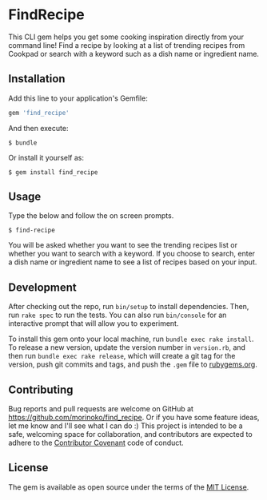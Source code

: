 # FindRecipe

This CLI gem helps you get some cooking inspiration directly from your command line! Find a recipe by looking at a list of trending recipes from Cookpad or search with a keyword such as a dish name or ingredient name.

## Installation

Add this line to your application's Gemfile:

```ruby
gem 'find_recipe'
```

And then execute:

    $ bundle

Or install it yourself as:

    $ gem install find_recipe

## Usage

Type the below and follow the on screen prompts.

    $ find-recipe

You will be asked whether you want to see the trending recipes list or whether you want to search with a keyword. If you choose to search, enter a dish name or ingredient name to see a list of recipes based on your input.

## Development

After checking out the repo, run `bin/setup` to install dependencies. Then, run `rake spec` to run the tests. You can also run `bin/console` for an interactive prompt that will allow you to experiment.

To install this gem onto your local machine, run `bundle exec rake install`. To release a new version, update the version number in `version.rb`, and then run `bundle exec rake release`, which will create a git tag for the version, push git commits and tags, and push the `.gem` file to [rubygems.org](https://rubygems.org).

## Contributing

Bug reports and pull requests are welcome on GitHub at https://github.com/morinoko/find_recipe. Or if you have some feature ideas, let me know and I'll see what I can do :) This project is intended to be a safe, welcoming space for collaboration, and contributors are expected to adhere to the [Contributor Covenant](http://contributor-covenant.org) code of conduct.


## License

The gem is available as open source under the terms of the [MIT License](http://opensource.org/licenses/MIT).

